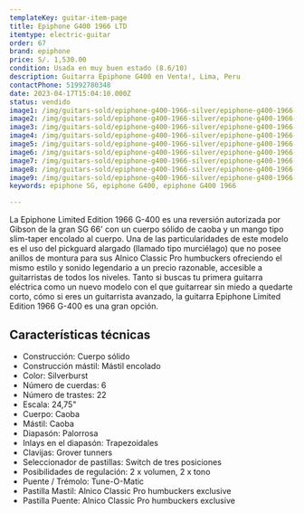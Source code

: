 ```yaml
---
templateKey: guitar-item-page
title: Epiphone G400 1966 LTD
itemtype: electric-guitar
order: 67
brand: epiphone
price: S/. 1,530.00
condition: Usada en muy buen estado (8.6/10)
description: Guitarra Epiphone G400 en Venta!, Lima, Peru
contactPhone: 51992780348
date: 2023-04-17T15:04:10.000Z
status: vendido
image1: /img/guitars-sold/epiphone-g400-1966-silver/epiphone-g400-1966-silver-01-sold.jpg
image2: /img/guitars-sold/epiphone-g400-1966-silver/epiphone-g400-1966-silver-02-sold.jpg
image3: /img/guitars-sold/epiphone-g400-1966-silver/epiphone-g400-1966-silver-03-sold.jpg
image4: /img/guitars-sold/epiphone-g400-1966-silver/epiphone-g400-1966-silver-04-sold.jpg
image5: /img/guitars-sold/epiphone-g400-1966-silver/epiphone-g400-1966-silver-05-sold.jpg
image6: /img/guitars-sold/epiphone-g400-1966-silver/epiphone-g400-1966-silver-06-sold.jpg
image7: /img/guitars-sold/epiphone-g400-1966-silver/epiphone-g400-1966-silver-07-sold.jpg
image8: /img/guitars-sold/epiphone-g400-1966-silver/epiphone-g400-1966-silver-08-sold.jpg
image9: /img/guitars-sold/epiphone-g400-1966-silver/epiphone-g400-1966-silver-09-sold.jpg
keywords: epiphone SG, epiphone G400, epiphone G400 1966

---
```

La Epiphone Limited Edition 1966 G-400 es una reversión autorizada por Gibson de la gran SG 66' con un cuerpo sólido de caoba y un mango tipo slim-taper encolado al cuerpo. Una de las particularidades de este modelo es el uso del pickguard alargado (llamado tipo murciélago) que no posee anillos de montura para sus Alnico Classic Pro humbuckers ofreciendo el mismo estilo y sonido legendario a un precio razonable, accesible a guitarristas de todos los niveles. Tanto si buscas tu primera guitarra eléctrica como un nuevo modelo con el que guitarrear sin miedo a quedarte corto, cómo si eres un guitarrista avanzado, la guitarra Epiphone Limited Edition 1966 G-400 es una gran opción.

## Características técnicas

* Construcción: Cuerpo sólido
* Construcción mástil: Mástil encolado
* Color: Silverburst
* Número de cuerdas: 6
* Número de trastes: 22
* Escala: 24,75"
* Cuerpo: Caoba
* Mástil: Caoba
* Diapasón: Palorrosa
* Inlays en el diapasón: Trapezoidales
* Clavijas: Grover tunners
* Seleccionador de pastillas: Switch de tres posiciones
* Posibilidades de regulación: 2 x volumen, 2 x tono
* Puente / Trémolo: Tune-O-Matic
* Pastilla Mastil: Alnico Classic Pro humbuckers exclusive
* Pastilla Puente: Alnico Classic Pro humbuckers exclusive